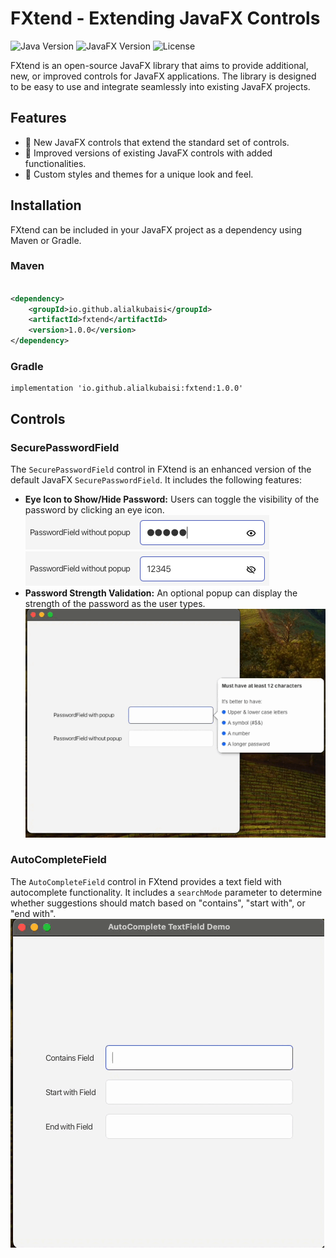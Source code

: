 # FXtend - Extending JavaFX Controls

![Java Version](https://img.shields.io/badge/Java-%3E%3D%2011-blue)
![JavaFX Version](https://img.shields.io/badge/JavaFX-%3E%3D%2011-blue)
![License](https://img.shields.io/badge/License-Apache%202.0-green)

FXtend is an open-source JavaFX library that aims to provide additional, new, or improved controls for JavaFX
applications. The library is designed to be easy to use and integrate seamlessly into existing JavaFX projects.

## Features

- 🚀 New JavaFX controls that extend the standard set of controls.
- 🔄 Improved versions of existing JavaFX controls with added functionalities.
- 🎨 Custom styles and themes for a unique look and feel.

## Installation

FXtend can be included in your JavaFX project as a dependency using Maven or Gradle.

### Maven

```xml

<dependency>
    <groupId>io.github.alialkubaisi</groupId>
    <artifactId>fxtend</artifactId>
    <version>1.0.0</version>
</dependency>
```

### Gradle

```
implementation 'io.github.alialkubaisi:fxtend:1.0.0'
```

## Controls

### SecurePasswordField

The `SecurePasswordField` control in FXtend is an enhanced version of the default JavaFX `SecurePasswordField`. It
includes the following features:

- **Eye Icon to Show/Hide Password:** Users can toggle the visibility of the password by clicking an eye icon.
  ![SecurePasswordField](fxtend-demo/images/password_field_masked.png)
  ![SecurePasswordField](fxtend-demo/images/password_field_unmasked.png)
- **Password Strength Validation:** An optional popup can display the strength of the password as the user types.
  ![SecurePasswordField](fxtend-demo/images/password_strength_popup.gif)

### AutoCompleteField

The `AutoCompleteField` control in FXtend provides a text field with autocomplete functionality. It includes
a `searchMode` parameter to determine whether suggestions should match based on "contains", "start with", or "end with".<br />
![SecurePasswordField](fxtend-demo/images/auto_complete_fields.gif)
